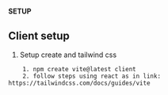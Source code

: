 #### SETUP

## Client setup
1. Setup create and tailwind css
```
    1. npm create vite@latest client
    2. follow steps using react as in link: https://tailwindcss.com/docs/guides/vite
```